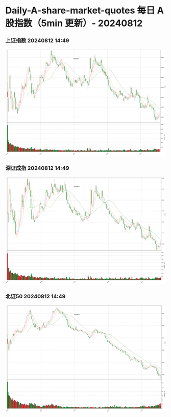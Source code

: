 
# Daily-A-share-market-quotes 每日 A 股指数（5min 更新）- 20240812

### 上证指数 20240812 14:49
![](./fig/2024/8/20240812-sh000001.png)

### 深证成指 20240812 14:49
![](./fig/2024/8/20240812-sz399001.png)

### 北证50 20240812 14:49
![](./fig/2024/8/20240812-bj899050.png)
